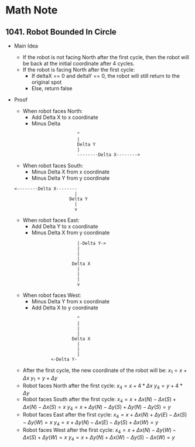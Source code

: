 # Math Note
## 1041. Robot Bounded In Circle
- Main Idea
    - If the robot is not facing North after the first cycle, then the robot will be back at the initial coordinate after 4 cycles.
    - If the robot is facing North after the first cycle:
        - If deltaX == 0 and deltaY == 0, the robot will still return to the original spot
        - Else, return false
- Proof
    - When robot faces North:
      - Add Delta X to x coordinate
      - Minus Delta 
    ```
                            ^
                            |
                            Delta Y
                            |
                            --------Delta X-------->

    ```
    - When robot faces South: 
      - Minus Delta X from x coordinate
      - Minus Delta Y from y coordinate
     ```
    <--------Delta X--------
                            |
                          Delta Y
                            |
                            v

    ```
    - When robot faces East:
      - Add Delta Y to x coordinate
      - Minus Delta X from y coordinate
    ```
                            |-Delta Y->
                            |
                            |
                            |
                          Delta X
                            |
                            |
                            |
                            v
    ```
    - When robot faces West:
      - Minus Delta Y from x coordinate
      - Add Delta X to y coordinate
    ```
                            ^
                            |
                            |
                            |
                          Delta X
                            |
                            |
                            |
                  <-Delta Y-
    ```

    - After the first cycle, the new coordinate of the robot will be:
      $x_1 = x + \Delta x$ 
      $y_1 = y + \Delta y$
    - Robot faces North after the first cycle: 
      $x_4 = x + 4 * \Delta x$
      $y_4 = y + 4 * \Delta y$
    - Robot faces South after the first cycle:
      $x_4 = x + \Delta x (N) - \Delta x (S) + \Delta x (N) - \Delta x (S) = x$
      $y_4 = x + \Delta y (N) - \Delta y (S) + \Delta y (N) - \Delta y (S) = y$
    - Robot faces East after the first cycle:
      $x_4 = x + \Delta x (N) + \Delta y (E) - \Delta x (S) - \Delta y (W) = x$
      $y_4 = x + \Delta y (N) - \Delta x (E) - \Delta y (S) + \Delta x (W) = y$
    - Robot faces West after the first cycle:
      $x_4 = x + \Delta x (N) - \Delta y (W) - \Delta x (S) + \Delta y (W) = x$
      $y_4 = x + \Delta y (N) + \Delta x (W) - \Delta y (S) - \Delta x (W) = y$

    
        
